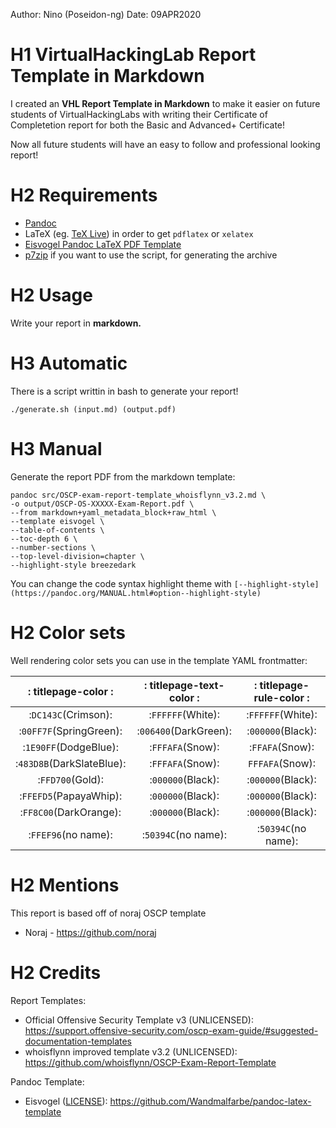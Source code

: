 Author: Nino (Poseidon-ng)
Date: 09APR2020

# H1 VirtualHackingLab Report Template in Markdown

I created an **VHL Report Template in Markdown** to make it easier on future students of VirtualHackingLabs with writing their Certificate of Completetion report for both the Basic and Advanced+ Certificate!

Now all future students will have an easy to follow and professional looking report!

# H2 Requirements

- [Pandoc](https://pandoc.org/installing.html)
- LaTeX (eg. [TeX Live](http://www.tug.org/texlive/)) in order to get ```pdflatex``` or ```xelatex```
- [Eisvogel Pandoc LaTeX PDF Template](https://github.com/Wandmalfarbe/pandoc-latex-template#installation)
- [p7zip](http://p7zip.sourceforge.net/) if you want to use the script, for generating the archive

# H2 Usage
Write your report in **markdown.**

# H3 Automatic
There is a script writtin in bash to generate your report!

```./generate.sh (input.md) (output.pdf)```

# H3 Manual
Generate the report PDF from the markdown template:
```
pandoc src/OSCP-exam-report-template_whoisflynn_v3.2.md \
-o output/OSCP-OS-XXXXX-Exam-Report.pdf \
--from markdown+yaml_metadata_block+raw_html \
--template eisvogel \
--table-of-contents \
--toc-depth 6 \
--number-sections \
--top-level-division=chapter \
--highlight-style breezedark
```
You can change the code syntax highlight theme with ```[--highlight-style](https://pandoc.org/MANUAL.html#option--highlight-style)```

# H2 Color sets
Well rendering color sets you can use in the template YAML frontmatter:

|: titlepage-color :|: titlepage-text-color :|: titlepage-rule-color :|
|:---------------:|:--------------------:|:--------------------:|
|:```DC143C```(Crimson):|:```FFFFFF```(White):|:```FFFFFF```(White):|
|:```00FF7F```(SpringGreen):|:```006400```(DarkGreen):|:```000000```(Black):|
|:```1E90FF```(DodgeBlue):|:```FFFAFA```(Snow):|:```FFAFA```(Snow):|
|:```483D8B```(DarkSlateBlue):|:```FFFAFA```(Snow):|```FFFAFA```(Snow):|
|:```FFD700```(Gold):|:```000000```(Black):|:```000000```(Black):|
|:```FFEFD5```(PapayaWhip):|:```000000```(Black):|:```000000```(Black):|
|:```FF8C00```(DarkOrange):|:```000000```(Black):|:```000000```(Black):|
|:```FFEF96```(no name):|:```50394C```(no name):|:```50394C```(no name):|

# H2 Mentions

This report is based off of noraj OSCP template
- Noraj - https://github.com/noraj

# H2 Credits

Report Templates:

- Official Offensive Security Template v3 (UNLICENSED): https://support.offensive-security.com/oscp-exam-guide/#suggested-documentation-templates
- whoisflynn improved template v3.2 (UNLICENSED): https://github.com/whoisflynn/OSCP-Exam-Report-Template

Pandoc Template:

- Eisvogel ([LICENSE](https://github.com/Wandmalfarbe/pandoc-latex-template/blob/master/LICENSE)): https://github.com/Wandmalfarbe/pandoc-latex-template

